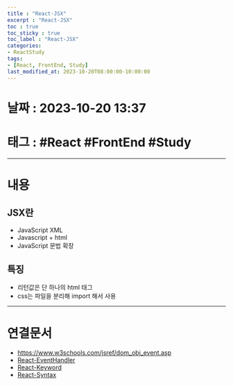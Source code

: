 ```yaml
---
title : "React-JSX"
excerpt : "React-JSX"
toc : true
toc_sticky : true
toc_label : "React-JSX"
categories:
- ReactStudy
tags:
- [React, FrontEnd, Study]
last_modified_at: 2023-10-20T08:00:00-10:00:00
---
```


# 날짜 : 2023-10-20 13:37

# 태그 : #React #FrontEnd #Study
---

# 내용

## JSX란 
- JavaScript XML
- Javascript + html
- JavaScript 문법 확장

## 특징
- 리턴값은 단 하나의 html 태그
- css는 파일을 분리해 import 해서 사용

---

# 연결문서
- <https://www.w3schools.com/jsref/dom_obj_event.asp>
- [React-EventHandler](../../ReactStudy/ReactStudy-React-EventHandler)
- [React-Keyword](../../ReactStudy/ReactStudy-React-Keyword)
- [React-Syntax](../../ReactStudy/ReactStudy-React-Syntax)